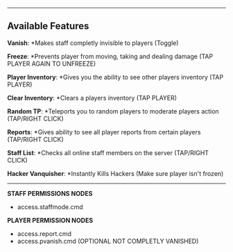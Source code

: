 -----
## Available Features ##

**Vanish**: *Makes staff completly invisible to players (Toggle)

**Freeze**: *Prevents player from moving, taking and dealing damage (TAP PLAYER AGAIN TO UNFREEZE)

**Player Inventory**: *Gives you the ability to see other players inventory (TAP PLAYER)

**Clear Inventory**: *Clears a players inventory (TAP PLAYER)

**Random TP**: *Teleports you to random players to moderate players action (TAP/RIGHT CLICK)

**Reports**: *Gives ability to see all player reports from certain players (TAP/RIGHT CLICK)

**Staff List**: *Checks all online staff members on the server (TAP/RIGHT CLICK)

**Hacker Vanquisher**: *Instantly Kills Hackers (Make sure player isn't frozen)

-----
**STAFF PERMISSIONS NODES**
- access.staffmode.cmd

**PLAYER PERMISSION NODES**
- access.report.cmd
- access.pvanish.cmd (OPTIONAL NOT COMPLETLY VANISHED)
